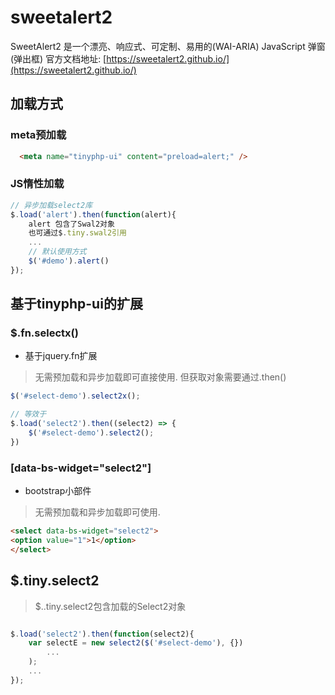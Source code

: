 sweetalert2
====
SweetAlert2 是一个漂亮、响应式、可定制、易用的(WAI-ARIA) JavaScript 弹窗(弹出框)
官方文档地址: [https://sweetalert2.github.io/](https://sweetalert2.github.io/)

## 加载方式
### meta预加载   
 
```html
  <meta name="tinyphp-ui" content="preload=alert;" />
```

### JS惰性加载   

```javascript
// 异步加载select2库
$.load('alert').then(function(alert){
    alert 包含了Swal2对象
    也可通过$.tiny.swal2引用
    ...
    // 默认使用方式
    $('#demo').alert()
});
```

## 基于tinyphp-ui的扩展

### $.fn.selectx()

* 基于jquery.fn扩展
> 无需预加载和异步加载即可直接使用. 但获取对象需要通过.then()

```javascript
$('#select-demo').select2x();

// 等效于
$.load('select2').then((select2) => {
    $('#select-demo').select2();
})

```

### [data-bs-widget="select2"]

* bootstrap小部件
> 无需预加载和异步加载即可使用.  

```html
<select data-bs-widget="select2">
<option value="1">1</option>
</select>

```


## $.tiny.select2
> $..tiny.select2包含加载的Select2对象

```javascript

$.load('select2').then(function(select2){
    var selectE = new select2($('#select-demo'), {})
        ...
    );
    ...
});
```